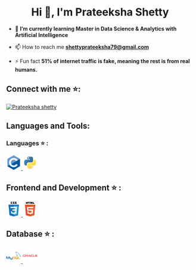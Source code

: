 <!--### Hi there 👋 I am Prateeksha Shetty-->

<!--
**Shettyprateeksha/Shettyprateeksha** is a ✨ _special_ ✨ repository because its `README.md` (this file) appears on your GitHub profile.

Here are some ideas to get you started:

- 🌱 I’m currently learning Master in Data Science & Analytics with Artificial Intelligence
- 📫 How to reach me: shettyprateeksha79@gmail.com
- ⚡ Fun fact:  51% of internet traffic is fake, meaning the rest is from real humans. 

-->
<h1 align="center">Hi 👋, I'm Prateeksha Shetty</h1>


- 🌱 **I’m currently learning Master in Data Science & Analytics with Artificial Intelligence**

- 📫 How to reach me **shettyprateeksha79@gmail.com**

- ⚡ Fun fact **51% of internet traffic is fake, meaning the rest is from real humans.**

## Connect with me ⭐:

<p align="left">
<a href="https://www.linkedin.com/in/prateeksha-shetty-565940334" target="blank"><img align="center" src="https://raw.githubusercontent.com/rahuldkjain/github-profile-readme-generator/master/src/images/icons/Social/linked-in-alt.svg" alt="Prateeksha shetty" height="30" width="40" /></a>
</p>

## Languages and Tools:

### Languages ⭐ :
<p align="left"> <a href="https://www.cprogramming.com/" target="_blank" rel="noreferrer"> <img src="https://raw.githubusercontent.com/devicons/devicon/master/icons/c/c-original.svg" alt="c" width="40" height="40"/> </a> <a href="https://www.python.org" target="_blank" rel="noreferrer"> <img src="https://raw.githubusercontent.com/devicons/devicon/master/icons/python/python-original.svg" alt="python" width="40" height="40"/> </a> </p>

## Frontend and Development ⭐ :
<p align="left"> <a href="https://www.w3schools.com/css/" target="_blank" rel="noreferrer"> <img src="https://raw.githubusercontent.com/devicons/devicon/master/icons/css3/css3-original-wordmark.svg" alt="css3" width="40" height="40"/> </a> <a href="https://www.w3.org/html/" target="_blank" rel="noreferrer"> <img src="https://raw.githubusercontent.com/devicons/devicon/master/icons/html5/html5-original-wordmark.svg" alt="html5" width="40" height="40"/> </a> </p>

## Database ⭐ :
<p align="left"> <a href="https://www.mysql.com/" target="_blank" rel="noreferrer"> <img src="https://raw.githubusercontent.com/devicons/devicon/master/icons/mysql/mysql-original-wordmark.svg" alt="mysql" width="40" height="40"/> </a> <a href="https://www.oracle.com/" target="_blank" rel="noreferrer"> <img src="https://raw.githubusercontent.com/devicons/devicon/master/icons/oracle/oracle-original.svg" alt="oracle" width="40" height="40"/> </a> </p>

